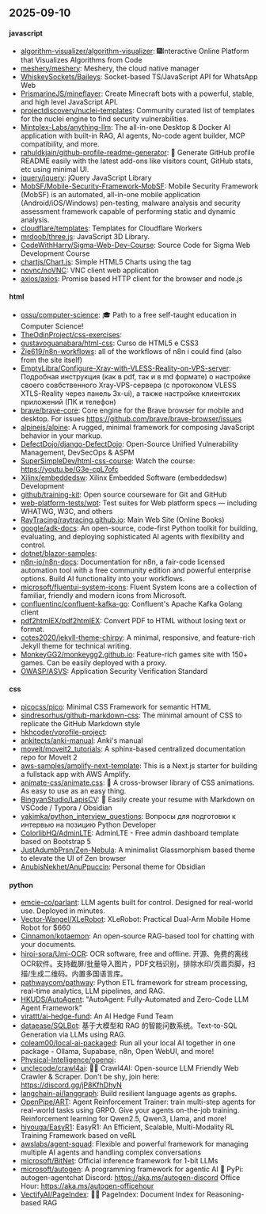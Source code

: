 ## 2025-09-10

#### javascript
* [algorithm-visualizer/algorithm-visualizer](https://github.com/algorithm-visualizer/algorithm-visualizer): 🎆Interactive Online Platform that Visualizes Algorithms from Code
* [meshery/meshery](https://github.com/meshery/meshery): Meshery, the cloud native manager
* [WhiskeySockets/Baileys](https://github.com/WhiskeySockets/Baileys): Socket-based TS/JavaScript API for WhatsApp Web
* [PrismarineJS/mineflayer](https://github.com/PrismarineJS/mineflayer): Create Minecraft bots with a powerful, stable, and high level JavaScript API.
* [projectdiscovery/nuclei-templates](https://github.com/projectdiscovery/nuclei-templates): Community curated list of templates for the nuclei engine to find security vulnerabilities.
* [Mintplex-Labs/anything-llm](https://github.com/Mintplex-Labs/anything-llm): The all-in-one Desktop & Docker AI application with built-in RAG, AI agents, No-code agent builder, MCP compatibility, and more.
* [rahuldkjain/github-profile-readme-generator](https://github.com/rahuldkjain/github-profile-readme-generator): 🚀 Generate GitHub profile README easily with the latest add-ons like visitors count, GitHub stats, etc using minimal UI.
* [jquery/jquery](https://github.com/jquery/jquery): jQuery JavaScript Library
* [MobSF/Mobile-Security-Framework-MobSF](https://github.com/MobSF/Mobile-Security-Framework-MobSF): Mobile Security Framework (MobSF) is an automated, all-in-one mobile application (Android/iOS/Windows) pen-testing, malware analysis and security assessment framework capable of performing static and dynamic analysis.
* [cloudflare/templates](https://github.com/cloudflare/templates): Templates for Cloudflare Workers
* [mrdoob/three.js](https://github.com/mrdoob/three.js): JavaScript 3D Library.
* [CodeWithHarry/Sigma-Web-Dev-Course](https://github.com/CodeWithHarry/Sigma-Web-Dev-Course): Source Code for Sigma Web Development Course
* [chartjs/Chart.js](https://github.com/chartjs/Chart.js): Simple HTML5 Charts using the <canvas> tag
* [novnc/noVNC](https://github.com/novnc/noVNC): VNC client web application
* [axios/axios](https://github.com/axios/axios): Promise based HTTP client for the browser and node.js

#### html
* [ossu/computer-science](https://github.com/ossu/computer-science): 🎓 Path to a free self-taught education in Computer Science!
* [TheOdinProject/css-exercises](https://github.com/TheOdinProject/css-exercises): 
* [gustavoguanabara/html-css](https://github.com/gustavoguanabara/html-css): Curso de HTML5 e CSS3
* [Zie619/n8n-workflows](https://github.com/Zie619/n8n-workflows): all of the workflows of n8n i could find (also from the site itself)
* [EmptyLibra/Configure-Xray-with-VLESS-Reality-on-VPS-server](https://github.com/EmptyLibra/Configure-Xray-with-VLESS-Reality-on-VPS-server): Подробная инструкция (как в pdf, так и в md формате) о настройке своего совбственного Xray-VPS-сервера (с протоколом VLESS XTLS-Reality через панель 3x-ui), а также настройке клиентских приложений (ПК и телефон)
* [brave/brave-core](https://github.com/brave/brave-core): Core engine for the Brave browser for mobile and desktop. For issues https://github.com/brave/brave-browser/issues
* [alpinejs/alpine](https://github.com/alpinejs/alpine): A rugged, minimal framework for composing JavaScript behavior in your markup.
* [DefectDojo/django-DefectDojo](https://github.com/DefectDojo/django-DefectDojo): Open-Source Unified Vulnerability Management, DevSecOps & ASPM
* [SuperSimpleDev/html-css-course](https://github.com/SuperSimpleDev/html-css-course): Watch the course: https://youtu.be/G3e-cpL7ofc
* [Xilinx/embeddedsw](https://github.com/Xilinx/embeddedsw): Xilinx Embedded Software (embeddedsw) Development
* [github/training-kit](https://github.com/github/training-kit): Open source courseware for Git and GitHub
* [web-platform-tests/wpt](https://github.com/web-platform-tests/wpt): Test suites for Web platform specs — including WHATWG, W3C, and others
* [RayTracing/raytracing.github.io](https://github.com/RayTracing/raytracing.github.io): Main Web Site (Online Books)
* [google/adk-docs](https://github.com/google/adk-docs): An open-source, code-first Python toolkit for building, evaluating, and deploying sophisticated AI agents with flexibility and control.
* [dotnet/blazor-samples](https://github.com/dotnet/blazor-samples): 
* [n8n-io/n8n-docs](https://github.com/n8n-io/n8n-docs): Documentation for n8n, a fair-code licensed automation tool with a free community edition and powerful enterprise options. Build AI functionality into your workflows.
* [microsoft/fluentui-system-icons](https://github.com/microsoft/fluentui-system-icons): Fluent System Icons are a collection of familiar, friendly and modern icons from Microsoft.
* [confluentinc/confluent-kafka-go](https://github.com/confluentinc/confluent-kafka-go): Confluent's Apache Kafka Golang client
* [pdf2htmlEX/pdf2htmlEX](https://github.com/pdf2htmlEX/pdf2htmlEX): Convert PDF to HTML without losing text or format.
* [cotes2020/jekyll-theme-chirpy](https://github.com/cotes2020/jekyll-theme-chirpy): A minimal, responsive, and feature-rich Jekyll theme for technical writing.
* [MonkeyGG2/monkeygg2.github.io](https://github.com/MonkeyGG2/monkeygg2.github.io): Feature-rich games site with 150+ games. Can be easily deployed with a proxy.
* [OWASP/ASVS](https://github.com/OWASP/ASVS): Application Security Verification Standard

#### css
* [picocss/pico](https://github.com/picocss/pico): Minimal CSS Framework for semantic HTML
* [sindresorhus/github-markdown-css](https://github.com/sindresorhus/github-markdown-css): The minimal amount of CSS to replicate the GitHub Markdown style
* [hkhcoder/vprofile-project](https://github.com/hkhcoder/vprofile-project): 
* [ankitects/anki-manual](https://github.com/ankitects/anki-manual): Anki's manual
* [moveit/moveit2_tutorials](https://github.com/moveit/moveit2_tutorials): A sphinx-based centralized documentation repo for MoveIt 2
* [aws-samples/amplify-next-template](https://github.com/aws-samples/amplify-next-template): This is a Next.js starter for building a fullstack app with AWS Amplify.
* [animate-css/animate.css](https://github.com/animate-css/animate.css): 🍿 A cross-browser library of CSS animations. As easy to use as an easy thing.
* [BingyanStudio/LapisCV](https://github.com/BingyanStudio/LapisCV): 📄 Easily create your resume with Markdown on VSCode / Typora / Obsidian
* [yakimka/python_interview_questions](https://github.com/yakimka/python_interview_questions): Вопросы для подготовки к интервью на позицию Python Developer
* [ColorlibHQ/AdminLTE](https://github.com/ColorlibHQ/AdminLTE): AdminLTE - Free admin dashboard template based on Bootstrap 5
* [JustAdumbPrsn/Zen-Nebula](https://github.com/JustAdumbPrsn/Zen-Nebula): A minimalist Glassmorphism based theme to elevate the UI of Zen browser
* [AnubisNekhet/AnuPpuccin](https://github.com/AnubisNekhet/AnuPpuccin): Personal theme for Obsidian

#### python
* [emcie-co/parlant](https://github.com/emcie-co/parlant): LLM agents built for control. Designed for real-world use. Deployed in minutes.
* [Vector-Wangel/XLeRobot](https://github.com/Vector-Wangel/XLeRobot): XLeRobot: Practical Dual-Arm Mobile Home Robot for $660
* [Cinnamon/kotaemon](https://github.com/Cinnamon/kotaemon): An open-source RAG-based tool for chatting with your documents.
* [hiroi-sora/Umi-OCR](https://github.com/hiroi-sora/Umi-OCR): OCR software, free and offline. 开源、免费的离线OCR软件。支持截屏/批量导入图片，PDF文档识别，排除水印/页眉页脚，扫描/生成二维码。内置多国语言库。
* [pathwaycom/pathway](https://github.com/pathwaycom/pathway): Python ETL framework for stream processing, real-time analytics, LLM pipelines, and RAG.
* [HKUDS/AutoAgent](https://github.com/HKUDS/AutoAgent): "AutoAgent: Fully-Automated and Zero-Code LLM Agent Framework"
* [virattt/ai-hedge-fund](https://github.com/virattt/ai-hedge-fund): An AI Hedge Fund Team
* [dataease/SQLBot](https://github.com/dataease/SQLBot): 基于大模型和 RAG 的智能问数系统。Text-to-SQL Generation via LLMs using RAG.
* [coleam00/local-ai-packaged](https://github.com/coleam00/local-ai-packaged): Run all your local AI together in one package - Ollama, Supabase, n8n, Open WebUI, and more!
* [Physical-Intelligence/openpi](https://github.com/Physical-Intelligence/openpi): 
* [unclecode/crawl4ai](https://github.com/unclecode/crawl4ai): 🚀🤖 Crawl4AI: Open-source LLM Friendly Web Crawler & Scraper. Don't be shy, join here: https://discord.gg/jP8KfhDhyN
* [langchain-ai/langgraph](https://github.com/langchain-ai/langgraph): Build resilient language agents as graphs.
* [OpenPipe/ART](https://github.com/OpenPipe/ART): Agent Reinforcement Trainer: train multi-step agents for real-world tasks using GRPO. Give your agents on-the-job training. Reinforcement learning for Qwen2.5, Qwen3, Llama, and more!
* [hiyouga/EasyR1](https://github.com/hiyouga/EasyR1): EasyR1: An Efficient, Scalable, Multi-Modality RL Training Framework based on veRL
* [awslabs/agent-squad](https://github.com/awslabs/agent-squad): Flexible and powerful framework for managing multiple AI agents and handling complex conversations
* [microsoft/BitNet](https://github.com/microsoft/BitNet): Official inference framework for 1-bit LLMs
* [microsoft/autogen](https://github.com/microsoft/autogen): A programming framework for agentic AI 🤖 PyPi: autogen-agentchat Discord: https://aka.ms/autogen-discord Office Hour: https://aka.ms/autogen-officehour
* [VectifyAI/PageIndex](https://github.com/VectifyAI/PageIndex): 📄🧠 PageIndex: Document Index for Reasoning-based RAG

